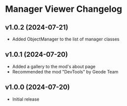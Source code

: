 # Manager Viewer Changelog
## v1.0.2 (2024-07-21)
- Added ObjectManager to the list of manager classes

## v1.0.1 (2024-07-20)
- Added a gallery to the mod's about page
- Recommended the mod "DevTools" by Geode Team

## v1.0.0 (2024-07-20)
- Initial release